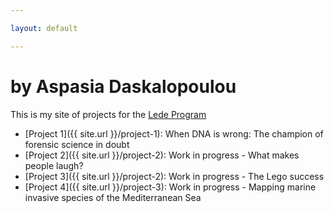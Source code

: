 ```yaml
---

layout: default

---
```


# by Aspasia Daskalopoulou

This is my site of projects for the [Lede Program](http://ledeprogram.com)

* [Project 1]({{ site.url }}/project-1): When DNA is wrong: The champion of forensic science in doubt
* [Project 2]({{ site.url }}/project-2): Work in progress - What makes people laugh?
* [Project 3]({{ site.url }}/project-2): Work in progress - The Lego success
* [Project 4]({{ site.url }}/project-3): Work in progress - Mapping marine invasive species of the Mediterranean Sea